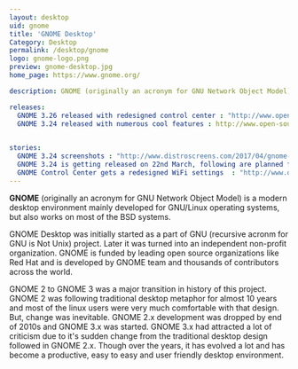 ```yaml
---
layout: desktop
uid: gnome
title: 'GNOME Desktop'
Category: Desktop
permalink: /desktop/gnome
logo: gnome-logo.png
preview: gnome-desktop.jpg
home_page: https://www.gnome.org/

description: GNOME (originally an acronym for GNU Network Object Model) is a modern desktop environment mainly developed for GNU/Linux operating systems, but also works on most of the BSD systems. Stories & updates on GNOME Desktop.

releases:
  GNOME 3.26 released with redesigned control center : "http://www.open-source-feed.com/2017/09/gnome-326-released-with-redesigned.html"
  GNOME 3.24 released with numerous cool features : http://www.open-source-feed.com/2017/03/gnome-324-released-with-numerous-cool.html
    

stories:
  GNOME 3.24 screenshots : "http://www.distroscreens.com/2017/04/gnome-324-screenshots.html"
  GNOME 3.24 is getting released on 22nd March, following are planned features : http://www.open-source-feed.com/2017/03/gnome-324-is-getting-released-on-22nd.html
  GNOME Control Center gets a redesigned WiFi settings  : "http://www.open-source-feed.com/2017/07/gnome-control-center-gets-redesigned.html"
---
```


**GNOME** (originally an acronym for GNU Network Object Model) is a modern desktop environment mainly developed for GNU/Linux operating systems, but also works on most of the BSD systems.

GNOME Desktop was initially started as a part of GNU (recursive acronm for GNU is Not Unix) project. Later it was turned into an independent non-profit organization. GNOME is funded by leading open source organizations like Red Hat and is developed by GNOME team and thousands of contributors across the world.

GNOME 2 to GNOME 3 was a major transition in history of this project. GNOME 2 was following traditional desktop metaphor for almost 10 years and most of the linux users were very much comfortable with that design. But, change was inevitable. GNOME 2.x development was dropped by end of 2010s and GNOME 3.x was started. GNOME 3.x had attracted a lot of criticism due to it's sudden change from the traditional desktop design followed in GNOME 2.x. Though over the years, it has evolved a lot and has become a productive, easy to easy and user friendly desktop environment.
